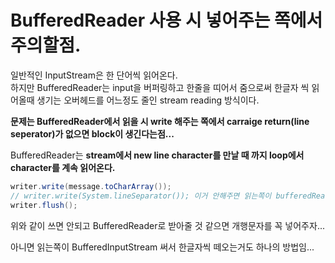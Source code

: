 # BufferedReader 사용 시 넣어주는 쪽에서 주의할점.

일반적인 InputStream은 한 단어씩 읽어온다.  
하지만 BufferedReader는 input을 버퍼링하고 한줄을 띠어서 줌으로써 한글자 씩 읽어올때 생기는 오버헤드를 어느정도 줄인 stream reading 방식이다.

**문제는 BufferedReader에서 읽을 시 write 해주는 쪽에서 carraige return(line seperator)가 없으면 block이 생긴다는점...**

BufferedReader는 **stream에서 new line character를 만날 때 까지 loop에서 character를 계속 읽어온다.**

```java
writer.write(message.toCharArray());
// writer.write(System.lineSeparator()); 이거 안해주면 읽는쪽이 bufferedReader면 한줄을 다 못읽고 newline character를 기다린다
writer.flush();
```

위와 같이 쓰면 안되고 BufferedReader로 받아줄 것 같으면 개행문자를 꼭 넣어주자...

아니면 읽는쪽이 BufferedInputStream 써서 한글자씩 떼오는거도 하나의 방법임...
